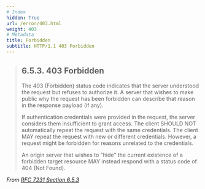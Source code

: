 ```yaml
---
# Index
hidden: True
url: /error/403.html
weight: 403
# Metadata
title: Forbidden
subtitle: HTTP/1.1 403 Forbidden
---
```


> ## 6.5.3.  403 Forbidden
>
> The 403 (Forbidden) status code indicates that the server understood
> the request but refuses to authorize it.  A server that wishes to
> make public why the request has been forbidden can describe that
> reason in the response payload (if any).
>
> If authentication credentials were provided in the request, the
> server considers them insufficient to grant access.  The client
> SHOULD NOT automatically repeat the request with the same
> credentials.  The client MAY repeat the request with new or different
> credentials.  However, a request might be forbidden for reasons
> unrelated to the credentials.
>
> An origin server that wishes to "hide" the current existence of a
> forbidden target resource MAY instead respond with a status code of
> 404 (Not Found).

<cite>From [RFC 7231 Section 6.5.3](https://tools.ietf.org/html/rfc7231#section-6.5.3)</cite>
